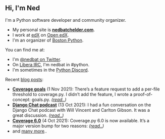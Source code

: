 <!--

Process this file with cog:

    $ python -m pip install -r requirements.pip
    $ python -m cogapp -r README.md

-->

## Hi, I'm Ned

I'm a Python software developer and community organizer.

- My personal site is **[nedbatchelder.com][nedbat]**.
- I work at [edX](https://edx.org) on [Open edX](https://openedx.org).
- I'm an organizer of [Boston Python][bp].

You can find me at:

- I'm [@nedbat on Twitter][twitter].
- On [Libera IRC][libera], I'm nedbat in #python.
- I'm sometimes in the [Python Discord][discord].

Recent [blog posts][blog]:

<!-- [[[cog
    import datetime
    import cog
    import requests

    data = requests.get("https://nedbatchelder.com/summary.json").json()
    for entry in data["entries"][:3]:
        when = datetime.datetime.strptime(entry['when_iso'], "%Y%m%d")
        cog.out(f"- **[{entry['title']}]({entry['url']})** ({when:%-d %b %Y}): ")
        cog.out(f"{entry['description_text']} *([read..]({entry['url']}))*")
        cog.outl()
    # Have to print this from in here to get the spacing right.
    cog.outl("- and [many more][blog]..")
]]] -->
- **[Coverage goals](https://nedbatchelder.com/blog/202111/coverage_goals.html)** (1 Nov 2021): There’s a feature request to add a per-file threshold to coverage.py. I didn’t add the feature, I wrote a proof-of-concept: goals.py. *([read..](https://nedbatchelder.com/blog/202111/coverage_goals.html))*
- **[Django Chat podcast](https://nedbatchelder.com/blog/202110/django_chat_podcast.html)** (13 Oct 2021): I had a fun conversation on the Django Chat podcast with Will Vincent and Carlton Gibson. It was a great discussion. *([read..](https://nedbatchelder.com/blog/202110/django_chat_podcast.html))*
- **[Coverage 6.0](https://nedbatchelder.com/blog/202110/coverage_60.html)** (4 Oct 2021): Coverage.py 6.0 is now available. It’s a major version bump for two reasons: *([read..](https://nedbatchelder.com/blog/202110/coverage_60.html))*
- and [many more][blog]..
<!-- [[[end]]] -->

[nedbat]: https://nedbatchelder.com
[blog]: https://nedbatchelder.com/blog
[twitter]: https://twitter.com/nedbat
[discord]: https://pythondiscord.com
[libera]: https://libera.chat
[bp]: https://bostonpython.com
